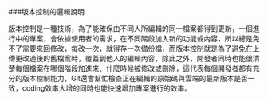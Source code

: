 ###版本控制的邏輯說明 

版本控制是一種技術，為了能確保由不同人所編輯的同一檔案都得到更新，一個進行中的專案，會依據使用者的需求，在不同階段加入新的功能或內容，所以總是免不了需要來回修改，每改一次，就得存一次備份檔，而版本控制就是為了避免在上傳更改過後的舊檔案時，覆蓋到他人的編輯內容，除此之外，開發者同時也能很清楚每個檔案在哪個階段加進來、什麼時候被修改或刪除，這代表每個開發者都有充分的版本控制能力，Git還會幫忙檢查正在編輯的原始碼與雲端的最新版本是否一致，coding效率大增的同時也能快速增加專案進行的效率。
